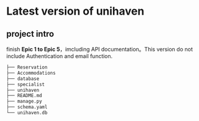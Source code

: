# Latest version of unihaven

## project intro
finish **Epic 1 to Epic 5**，imcluding API documentation。This version do not include Authentication and email function.

```bash
├── Reservation
├── Accommodations
├── database
├── specialist
├── unihaven 
├── README.md
├── manage.py
├── schema.yaml
└── unihaven.db



